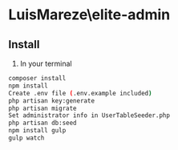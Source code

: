 # LuisMareze\elite-admin

## Install

1) In your terminal

``` bash
composer install
npm install
Create .env file (.env.example included)
php artisan key:generate
php artisan migrate
Set administrator info in UserTableSeeder.php
php artisan db:seed
npm install gulp
gulp watch
```

